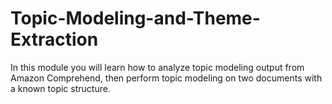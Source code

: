 # Topic-Modeling-and-Theme-Extraction
In this module you will learn how to analyze topic modeling output from Amazon Comprehend, then perform topic modeling on two documents with a known topic structure.
